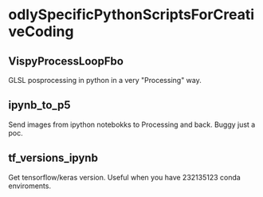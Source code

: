 # odlySpecificPythonScriptsForCreativeCoding


## VispyProcessLoopFbo

GLSL posprocessing in python in a very "Processing" way.


## ipynb_to_p5
Send images from ipython notebokks to Processing and back. Buggy just a poc.

## tf_versions_ipynb
Get tensorflow/keras version. Useful when you have 232135123 conda enviroments.